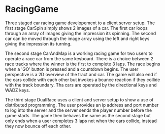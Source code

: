 # RacingGame
Three staged car racing game developement to a client server setup.
The first stage CarSpin simply shows 2 images of a car. The first car loops through an array of
images giving the impression its spinning. The second car can be moved through the image array 
using the left and right keys giving the impression its turning.

The second stage CarAndMap is a working racing game for two users to operate a race car from the
same keyboard. There is a choice between 2 race tracks where the winner is the first to complete 
3 laps. The race begins when a 'GO' button is pressed and a countdown begins. The user perspective
is a 2D overview of the tract and car. The game will also end if the cars collide with each other 
but invokes a bounce reaction if they collide with the track boundary. Tha cars are operated by 
the directional keys and WADZ keys.

The third stage DualRace uses a client and server setup to show a use of distributed programming.
The user provides an ip address and port number to log into the server and the server sends the 
player number before the game starts. The game then behaves the same as the second stage but only
ends when a user completes 3 laps not when the cars collide, instead they now bounce off each other. 
